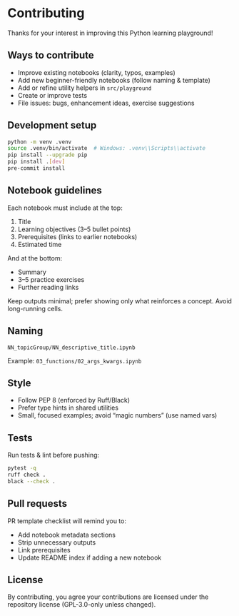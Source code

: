 # Contributing

Thanks for your interest in improving this Python learning playground!

## Ways to contribute

- Improve existing notebooks (clarity, typos, examples)
- Add new beginner-friendly notebooks (follow naming & template)
- Add or refine utility helpers in `src/playground`
- Create or improve tests
- File issues: bugs, enhancement ideas, exercise suggestions

## Development setup

```bash
python -m venv .venv
source .venv/bin/activate  # Windows: .venv\\Scripts\\activate
pip install --upgrade pip
pip install .[dev]
pre-commit install
```

## Notebook guidelines

Each notebook must include at the top:

1. Title
2. Learning objectives (3–5 bullet points)
3. Prerequisites (links to earlier notebooks)
4. Estimated time

And at the bottom:

- Summary
- 3–5 practice exercises
- Further reading links

Keep outputs minimal; prefer showing only what reinforces a concept. Avoid long-running cells.

## Naming

```
NN_topicGroup/NN_descriptive_title.ipynb
```

Example: `03_functions/02_args_kwargs.ipynb`

## Style

- Follow PEP 8 (enforced by Ruff/Black)
- Prefer type hints in shared utilities
- Small, focused examples; avoid “magic numbers” (use named vars)

## Tests

Run tests & lint before pushing:

```bash
pytest -q
ruff check .
black --check .
```

## Pull requests

PR template checklist will remind you to:

- Add notebook metadata sections
- Strip unnecessary outputs
- Link prerequisites
- Update README index if adding a new notebook

## License

By contributing, you agree your contributions are licensed under the repository license (GPL-3.0-only unless changed).
